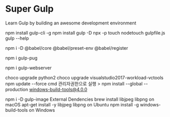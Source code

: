 # Super Gulp

Learn Gulp by building an awesome development environment


npm install gulp-cli -g
npm install gulp -D
npx -p touch nodetouch gulpfile.js
gulp --help

npm i -D @babel/core @babel/preset-env @babel/register

npm i gulp-pug

npm i gulp-webserver

choco upgrade python2
choco upgrade visualstudio2017-workload-vctools
npm update --force
cmd 관리자권한으로 실행 > npm install --global --production windows-build-tools@4.0.0

npm i -D gulp-image
External Dendencies
brew install libjpeg libpng on macOS
apt-get install -y libjpeg libpng on Ubuntu
npm install -g windows-build-tools on Windows